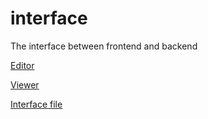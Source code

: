 # interface
The interface between frontend and backend

[Editor](https://editor.swagger.io)

[Viewer](https://petstore.swagger.io/)

[Interface file](https://raw.githubusercontent.com/pr1gramm-media-center/interface/master/openapi.json)
